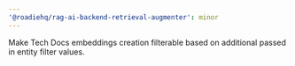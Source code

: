 ```yaml
---
'@roadiehq/rag-ai-backend-retrieval-augmenter': minor
---
```


Make Tech Docs embeddings creation filterable based on additional passed in entity filter values.
